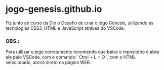 # jogo-genesis.github.io
Fiz junto ao curso da Dio o Desafio de criar o jogo Gênesis, utilizando as tecnologias CSS3, HTML e JavaScript atráves do VSCode. 
### OBS.:
Para utilizar o jogo corretamento recomendo que baixe o repositório e abra ele pelo VSCode,
com o comando:' Ctrol + L + O ',  com o HTML selecionado, abrirá direto na página WEB. 
